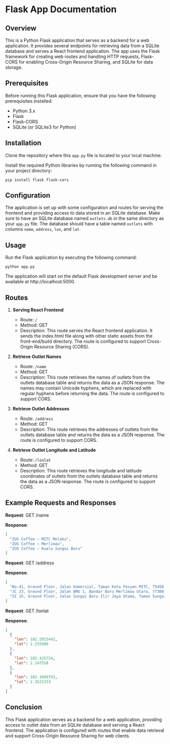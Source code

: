 # Flask App Documentation

## Overview
This is a Python Flask application that serves as a backend for a web application. It provides several endpoints for retrieving data from a SQLite database and serves a React frontend application. The app uses the Flask framework for creating web routes and handling HTTP requests, Flask-CORS for enabling Cross-Origin Resource Sharing, and SQLite for data storage.

## Prerequisites
Before running this Flask application, ensure that you have the following prerequisites installed:
- Python 3.x
- Flask
- Flask-CORS
- SQLite (or SQLite3 for Python)

## Installation
Clone the repository where this `app.py` file is located to your local machine.

Install the required Python libraries by running the following command in your project directory:
```
pip install flask flask-cors
```

## Configuration
The application is set up with some configuration and routes for serving the frontend and providing access to data stored in an SQLite database. Make sure to have an SQLite database named `outlets.db` in the same directory as your `app.py` file. The database should have a table named `outlets` with columns `name`, `address`, `lon`, and `lat`.

## Usage
Run the Flask application by executing the following command:
```
python app.py
```
The application will start on the default Flask development server and be available at http://localhost:5000.

## Routes
1. **Serving React Frontend**
   - Route: `/`
   - Method: GET
   - Description: This route serves the React frontend application. It sends the index.html file along with other static assets from the front-end/build directory. The route is configured to support Cross-Origin Resource Sharing (CORS).

2. **Retrieve Outlet Names**
   - Route: `/name`
   - Method: GET
   - Description: This route retrieves the names of outlets from the outlets database table and returns the data as a JSON response. The names may contain Unicode hyphens, which are replaced with regular hyphens before returning the data. The route is configured to support CORS.

3. **Retrieve Outlet Addresses**
   - Route: `/address`
   - Method: GET
   - Description: This route retrieves the addresses of outlets from the outlets database table and returns the data as a JSON response. The route is configured to support CORS.

4. **Retrieve Outlet Longitude and Latitude**
   - Route: `/lonlat`
   - Method: GET
   - Description: This route retrieves the longitude and latitude coordinates of outlets from the outlets database table and returns the data as a JSON response. The route is configured to support CORS.

## Example Requests and Responses
**Request**: GET /name

**Response**:
```json
[
  "ZUS Coffee – MITC Melaka",
  "ZUS Coffee – Merlimau",
  "ZUS Coffee – Kuala Sungai Baru"
]
```
**Request**: GET /address

**Response**:
```json
[
  "No.41, Ground Floor, Jalan Komersial, Taman Kota Fesyen MITC, 75450, Ayer Keroh, Melaka",
  "JC 23, Ground Floor, Jalan BMU 1, Bandar Baru Merlimau Utara, 77300, Merlimau, Melaka",
  "SI 15, Ground Floor, Jalan Sungai Baru Ilir Jaya Utama, Taman Sungai Baru Ilir Jaya, 78300 Masjid Tanah, Melaka."
]
```
**Request**: GET /lonlat

**Response**:
```json
[
  {
    "lon": 102.2915442,
    "lat": 2.255986
  },
  {
    "lon": 102.425724,
    "lat": 2.147558
  },
  {
    "lon": 102.1089793,
    "lat": 2.3522253
  }
]
```

## Conclusion
This Flask application serves as a backend for a web application, providing access to outlet data from an SQLite database and serving a React frontend. The application is configured with routes that enable data retrieval and support Cross-Origin Resource Sharing for web clients.